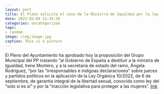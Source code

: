 ```yaml
---
layout: post
title: El Pleno solicita el cese de la Ministra de Igualdad por la ley del “solo sí es sí”
date: 2023-02-09 12:34:20
categories: uncategorized
tags:
- random
image: /img/image.jpg
caption: This is a picture
---
```

El Pleno del Ayuntamiento ha aprobado hoy la proposición del Grupo Municipal del PP instando “al Gobierno de España a destituir a la ministra de Igualdad, Irene Montero, y a la secretaria de estado del ramo, Ángela Rodríguez,  “por las “irresponsables e indignas declaraciones” sobre jueces y partidos políticos en la aplicación de la Ley Orgánica 10/2022, de 6 de septiembre,  de garantía integral de la libertad sexual, conocida como ley del “solo sí es sí” y por la “inacción legislativa para proteger a las mujeres”.  [link](https://www.ayto-villacanada.es/noticias/el-pleno-solicita-el-cese-de-la-ministra-de-igualdad-por-la-ley-del-solo-si-es-si/)
